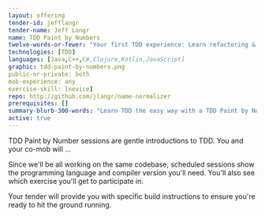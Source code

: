 ```yaml
---
layout: offering
tender-id: jefflangr
tender-name: Jeff Langr
name: TDD Paint by Numbers
twelve-words-or-fewer: "Your first TDD experience: Learn refactoring & the Red-Green-Refactor Cycle."
technologies: [TDD]
languages: [Java,C++,C#,Clojure,Kotlin,JavaScript]
graphic: tdd-paint-by-numbers.png
public-or-private: both
mob-experience: any
exercise-skill: [novice]
repo: http://github.com/jlangr/name-normalizer
prerequisites: []
summary-blurb-300-words: "Learn TDD the easy way with a TDD Paint by Numbers session, where the tests are already written for you--you fill in the code and keep it in the confines of the tests. Sessions are continually available in numerous programming languages, and I'll be keeping the katas fresh."
active: true
---
```

TDD Paint by Number sessions are gentle introductions to TDD. You and your co-mob will ...

Since we'll be all working on the same codebase, scheduled sessions show
the programming language and compiler version you'll need. You'll also see which
exercise you'll get to participate in.

Your tender will provide you with specific build instructions to ensure you're ready to 
hit the ground running.
